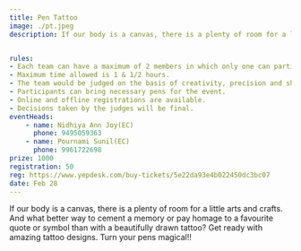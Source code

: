 ```yaml
---
title: Pen Tattoo
image: ./pt.jpeg
description: If our body is a canvas, there is a plenty of room for a little arts and crafts. And what better way to cement a memory or pay homage to a favourite quote or symbol than with a beautifully drawn tattoo? Get ready with amazing tattoo designs. Turn your pens magical!!   


rules: 
- Each team can have a maximum of 2 members in which only one can participate in the event.
- Maximum time allowed is 1 & 1/2 hours.
- The team would be judged on the basis of creativity, precision and sharpness of the drawing.
- Participants can bring necessary pens for the event.
- Online and offline registrations are available.
- Decisions taken by the judges will be final.
eventHeads:
    - name: Nidhiya Ann Joy(EC)
      phone: 9495059363
    - name: Pournami Sunil(EC)
      phone: 9961722698
prize: 1000
registration: 50
reg: https://www.yepdesk.com/buy-tickets/5e22da93e4b022450dc3bc07
date: Feb 28
---
```

If our body is a canvas, there is a plenty of room for a little arts and crafts. And what better way to cement a memory or pay homage to a favourite quote or symbol than with a beautifully drawn tattoo? Get ready with amazing tattoo designs. Turn your pens magical!!  

